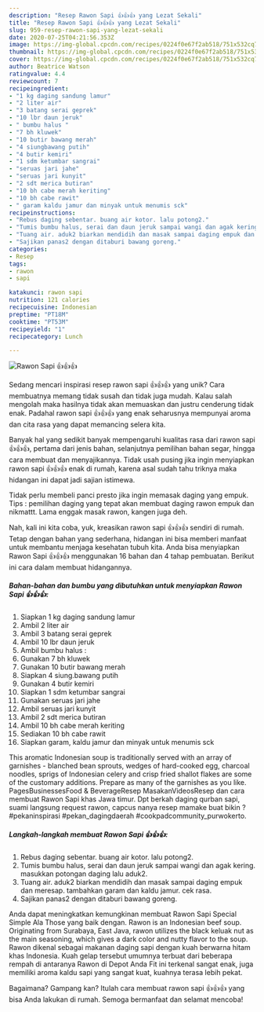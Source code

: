 ```yaml
---
description: "Resep Rawon Sapi 👍👍👍 yang Lezat Sekali"
title: "Resep Rawon Sapi 👍👍👍 yang Lezat Sekali"
slug: 959-resep-rawon-sapi-yang-lezat-sekali
date: 2020-07-25T04:21:56.353Z
image: https://img-global.cpcdn.com/recipes/0224f0e67f2ab518/751x532cq70/rawon-sapi-👍👍👍-foto-resep-utama.jpg
thumbnail: https://img-global.cpcdn.com/recipes/0224f0e67f2ab518/751x532cq70/rawon-sapi-👍👍👍-foto-resep-utama.jpg
cover: https://img-global.cpcdn.com/recipes/0224f0e67f2ab518/751x532cq70/rawon-sapi-👍👍👍-foto-resep-utama.jpg
author: Beatrice Watson
ratingvalue: 4.4
reviewcount: 7
recipeingredient:
- "1 kg daging sandung lamur"
- "2 liter air"
- "3 batang serai geprek"
- "10 lbr daun jeruk"
- " bumbu halus "
- "7 bh kluwek"
- "10 butir bawang merah"
- "4 siungbawang putih"
- "4 butir kemiri"
- "1 sdm ketumbar sangrai"
- "seruas jari jahe"
- "seruas jari kunyit"
- "2 sdt merica butiran"
- "10 bh cabe merah keriting"
- "10 bh cabe rawit"
- " garam kaldu jamur dan minyak untuk menumis sck"
recipeinstructions:
- "Rebus daging sebentar. buang air kotor. lalu potong2."
- "Tumis bumbu halus, serai dan daun jeruk sampai wangi dan agak kering. masukkan potongan daging lalu aduk2."
- "Tuang air. aduk2 biarkan mendidih dan masak sampai daging empuk dan meresap. tambahkan garam dan kaldu jamur. cek rasa."
- "Sajikan panas2 dengan ditaburi bawang goreng."
categories:
- Resep
tags:
- rawon
- sapi

katakunci: rawon sapi 
nutrition: 121 calories
recipecuisine: Indonesian
preptime: "PT18M"
cooktime: "PT53M"
recipeyield: "1"
recipecategory: Lunch

---
```



![Rawon Sapi 👍👍👍](https://img-global.cpcdn.com/recipes/0224f0e67f2ab518/751x532cq70/rawon-sapi-👍👍👍-foto-resep-utama.jpg)

Sedang mencari inspirasi resep rawon sapi 👍👍👍 yang unik? Cara membuatnya memang tidak susah dan tidak juga mudah. Kalau salah mengolah maka hasilnya tidak akan memuaskan dan justru cenderung tidak enak. Padahal rawon sapi 👍👍👍 yang enak seharusnya mempunyai aroma dan cita rasa yang dapat memancing selera kita.

Banyak hal yang sedikit banyak mempengaruhi kualitas rasa dari rawon sapi 👍👍👍, pertama dari jenis bahan, selanjutnya pemilihan bahan segar, hingga cara membuat dan menyajikannya. Tidak usah pusing jika ingin menyiapkan rawon sapi 👍👍👍 enak di rumah, karena asal sudah tahu triknya maka hidangan ini dapat jadi sajian istimewa.

Tidak perlu membeli panci presto jika ingin memasak daging yang empuk. Tips : pemilihan daging yang tepat akan membuat daging rawon empuk dan nikmattt. Lama enggak masak rawon, kangen juga deh.


Nah, kali ini kita coba, yuk, kreasikan rawon sapi 👍👍👍 sendiri di rumah. Tetap dengan bahan yang sederhana, hidangan ini bisa memberi manfaat untuk membantu menjaga kesehatan tubuh kita. Anda bisa menyiapkan Rawon Sapi 👍👍👍 menggunakan 16 bahan dan 4 tahap pembuatan. Berikut ini cara dalam membuat hidangannya.

<!--inarticleads1-->

##### Bahan-bahan dan bumbu yang dibutuhkan untuk menyiapkan Rawon Sapi 👍👍👍:

1. Siapkan 1 kg daging sandung lamur
1. Ambil 2 liter air
1. Ambil 3 batang serai geprek
1. Ambil 10 lbr daun jeruk
1. Ambil  bumbu halus :
1. Gunakan 7 bh kluwek
1. Gunakan 10 butir bawang merah
1. Siapkan 4 siung.bawang putih
1. Gunakan 4 butir kemiri
1. Siapkan 1 sdm ketumbar sangrai
1. Gunakan seruas jari jahe
1. Ambil seruas jari kunyit
1. Ambil 2 sdt merica butiran
1. Ambil 10 bh cabe merah keriting
1. Sediakan 10 bh cabe rawit
1. Siapkan  garam, kaldu jamur dan minyak untuk menumis sck


This aromatic Indonesian soup is traditionally served with an array of garnishes - blanched bean sprouts, wedges of hard-cooked egg, charcoal noodles, sprigs of Indonesian celery and crisp fried shallot flakes are some of the customary additions. Prepare as many of the garnishes as you like. PagesBusinessesFood &amp; BeverageResep MasakanVideosResep dan cara membuat Rawon Sapi khas Jawa timur. Dpt berkah daging qurban sapi, suami langsung request rawon, capcus nanya resep mamake buat bikin ? #pekaninspirasi #pekan_dagingdaerah #cookpadcommunity_purwokerto. 

<!--inarticleads2-->

##### Langkah-langkah membuat Rawon Sapi 👍👍👍:

1. Rebus daging sebentar. buang air kotor. lalu potong2.
1. Tumis bumbu halus, serai dan daun jeruk sampai wangi dan agak kering. masukkan potongan daging lalu aduk2.
1. Tuang air. aduk2 biarkan mendidih dan masak sampai daging empuk dan meresap. tambahkan garam dan kaldu jamur. cek rasa.
1. Sajikan panas2 dengan ditaburi bawang goreng.


Anda dapat meningkatkan kemungkinan membuat Rawon Sapi Special Simple Ala Those yang baik dengan. Rawon is an Indonesian beef soup. Originating from Surabaya, East Java, rawon utilizes the black keluak nut as the main seasoning, which gives a dark color and nutty flavor to the soup. Rawon dikenal sebagai makanan daging sapi dengan kuah berwarna hitam khas Indonesia. Kuah gelap tersebut umumnya terbuat dari beberapa rempah di antaranya Rawon di Depot Anda Fit ini terkenal sangat enak, juga memiliki aroma kaldu sapi yang sangat kuat, kuahnya terasa lebih pekat. 

Bagaimana? Gampang kan? Itulah cara membuat rawon sapi 👍👍👍 yang bisa Anda lakukan di rumah. Semoga bermanfaat dan selamat mencoba!
